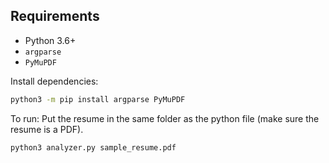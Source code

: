 ## Requirements
- Python 3.6+
- `argparse`
- `PyMuPDF`

Install dependencies:
```bash
python3 -m pip install argparse PyMuPDF
 ```
To run:
Put the resume in the same folder as the python file (make sure the resume is a PDF).

```bash
python3 analyzer.py sample_resume.pdf
```
